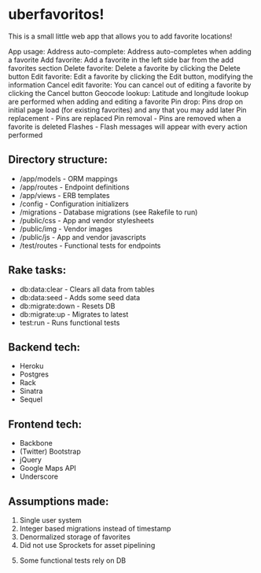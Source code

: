 uberfavoritos!
====

This is a small little web app that allows you to add favorite locations!

App usage:
Address auto-complete: Address auto-completes when adding a favorite
Add favorite: Add a favorite in the left side bar from the add favorites section
Delete favorite: Delete a favorite by clicking the Delete button
Edit favorite: Edit a favorite by clicking the Edit button, modifying the information
Cancel edit favorite: You can cancel out of editing a favorite by clicking the Cancel button
Geocode lookup: Latitude and longitude lookup are performed when adding and editing a favorite
Pin drop: Pins drop on initial page load (for existing favorites) and any that you may add later
Pin replacement - Pins are replaced
Pin removal - Pins are removed when a favorite is deleted
Flashes - Flash messages will appear with every action performed

Directory structure:
----
* /app/models - ORM mappings
* /app/routes - Endpoint definitions
* /app/views - ERB templates
* /config - Configuration initializers
* /migrations - Database migrations (see Rakefile to run)
* /public/css - App and vendor stylesheets
* /public/img - Vendor images
* /public/js - App and vendor javascripts
* /test/routes - Functional tests for endpoints

Rake tasks:
----
* db:data:clear - Clears all data from tables
* db:data:seed - Adds some seed data
* db:migrate:down - Resets DB
* db:migrate:up - Migrates to latest
* test:run - Runs functional tests

Backend tech:
----
* Heroku
* Postgres
* Rack
* Sinatra
* Sequel

Frontend tech:
----
* Backbone
* (Twitter) Bootstrap
* jQuery
* Google Maps API
* Underscore

Assumptions made:
----
1. Single user system
2. Integer based migrations instead of timestamp
3. Denormalized storage of favorites
4. Did not use Sprockets for asset pipelining
5) Some functional tests rely on DB
